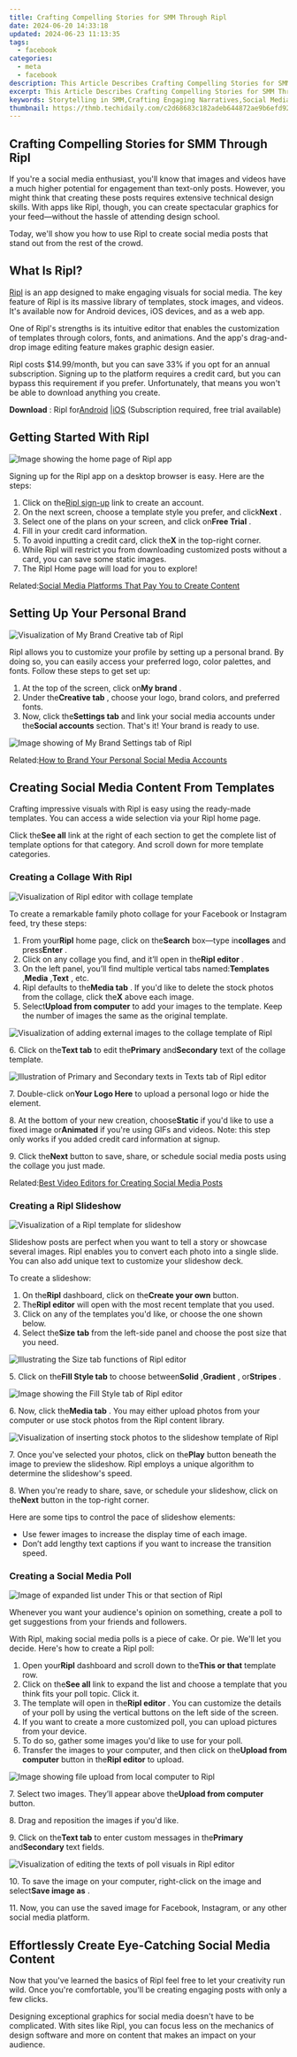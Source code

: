 ```yaml
---
title: Crafting Compelling Stories for SMM Through Ripl
date: 2024-06-20 14:33:18
updated: 2024-06-23 11:13:35
tags:
  - facebook
categories:
  - meta
  - facebook
description: This Article Describes Crafting Compelling Stories for SMM Through Ripl
excerpt: This Article Describes Crafting Compelling Stories for SMM Through Ripl
keywords: Storytelling in SMM,Crafting Engaging Narratives,Social Media Marketing (SMM),Compelling Stories Techniques,Content Creation for SMM,Ripl SEO Strategies,Narrative-Driven SMM
thumbnail: https://thmb.techidaily.com/c2d68683c182adeb644872ae9b6efd92813d48ae83b60547183327ca40ae4d54.jpg
---
```


## Crafting Compelling Stories for SMM Through Ripl

 If you're a social media enthusiast, you'll know that images and videos have a much higher potential for engagement than text-only posts. However, you might think that creating these posts requires extensive technical design skills. With apps like Ripl, though, you can create spectacular graphics for your feed—without the hassle of attending design school.

 Today, we'll show you how to use Ripl to create social media posts that stand out from the rest of the crowd.

## What Is Ripl?

[Ripl](https://www.ripl.com/) is an app designed to make engaging visuals for social media. The key feature of Ripl is its massive library of templates, stock images, and videos. It's available now for Android devices, iOS devices, and as a web app.

 One of Ripl's strengths is its intuitive editor that enables the customization of templates through colors, fonts, and animations. And the app's drag-and-drop image editing feature makes graphic design easier.

 Ripl costs $14.99/month, but you can save 33% if you opt for an annual subscription. Signing up to the platform requires a credit card, but you can bypass this requirement if you prefer. Unfortunately, that means you won't be able to download anything you create.

**Download** : Ripl for[Android](https://www.anrdoezrs.net/links/7251228/type/dlg/sid/UUmuoUeUpU2000374/https://play.google.com/store/apps/details?id=com.ripl.android&hl=en%5FUS&gl=US) |[iOS](https://apps.apple.com/us/app/ripl-social-videos-posts/id1030906799) (Subscription required, free trial available)

## Getting Started With Ripl

![Image showing the home page of Ripl app](https://static1.makeuseofimages.com/wordpress/wp-content/uploads/2021/08/Ripl-for-SM-Contents-05.jpg)

 Signing up for the Ripl app on a desktop browser is easy. Here are the steps:

1. Click on the[Ripl sign-up](https://app.ripl.com/) link to create an account.
2. On the next screen, choose a template style you prefer, and click**Next** .
3. Select one of the plans on your screen, and click on**Free Trial** .
4. Fill in your credit card information.
5. To avoid inputting a credit card, click the**X** in the top-right corner.
6. While Ripl will restrict you from downloading customized posts without a card, you can save some static images.
7. The Ripl Home page will load for you to explore!

 Related:[Social Media Platforms That Pay You to Create Content](https://www.makeuseof.com/social-media-platforms-that-pay-creators/)

## Setting Up Your Personal Brand

![Visualization of My Brand Creative tab of Ripl](https://static1.makeuseofimages.com/wordpress/wp-content/uploads/2021/07/Ripl-for-SM-Contents-06.jpg)

 Ripl allows you to customize your profile by setting up a personal brand. By doing so, you can easily access your preferred logo, color palettes, and fonts. Follow these steps to get set up:

1. At the top of the screen, click on**My brand** .
2. Under the**Creative tab** , choose your logo, brand colors, and preferred fonts.
3. Now, click the**Settings tab** and link your social media accounts under the**Social accounts** section. That's it! Your brand is ready to use.

![Image showing of My Brand Settings tab of Ripl](https://static1.makeuseofimages.com/wordpress/wp-content/uploads/2021/07/Ripl-for-SM-Contents-07.jpg)

 Related:[How to Brand Your Personal Social Media Accounts](https://www.makeuseof.com/tag/brand-personal-social-media-accounts/)

## Creating Social Media Content From Templates

 Crafting impressive visuals with Ripl is easy using the ready-made templates. You can access a wide selection via your Ripl home page.

 Click the**See all** link at the right of each section to get the complete list of template options for that category. And scroll down for more template categories.

### Creating a Collage With Ripl

![Visualization of Ripl editor with collage template](https://static1.makeuseofimages.com/wordpress/wp-content/uploads/2021/07/Ripl-for-SM-Contents-08.jpg)

 To create a remarkable family photo collage for your Facebook or Instagram feed, try these steps:

1. From your**Ripl** home page, click on the**Search** box—type in**collages** and press**Enter** .
2. Click on any collage you find, and it’ll open in the**Ripl editor** .
3. On the left panel, you’ll find multiple vertical tabs named:**Templates** ,**Media** ,**Text** , etc.
4. Ripl defaults to the**Media tab** . If you'd like to delete the stock photos from the collage, click the**X** above each image.
5. Select**Upload from computer** to add your images to the template. Keep the number of images the same as the original template.

![Visualization of adding external images to the collage template of Ripl](https://static1.makeuseofimages.com/wordpress/wp-content/uploads/2021/07/Ripl-for-SM-Contents-10.jpg)

 6\. Click on the**Text tab** to edit the**Primary** and**Secondary** text of the collage template.

![Illustration of Primary and Secondary texts in Texts tab of Ripl editor](https://static1.makeuseofimages.com/wordpress/wp-content/uploads/2021/07/Ripl-for-SM-Contents-11.jpg)

 7\. Double-click on**Your Logo Here** to upload a personal logo or hide the element.

 8\. At the bottom of your new creation, choose**Static** if you'd like to use a fixed image or**Animated** if you're using GIFs and videos. Note: this step only works if you added credit card information at signup.

 9\. Click the**Next** button to save, share, or schedule social media posts using the collage you just made.

 Related:[Best Video Editors for Creating Social Media Posts](https://www.makeuseof.com/tag/best-video-editors-social-media/)

### Creating a Ripl Slideshow

![Visualization of a Ripl template for slideshow](https://static1.makeuseofimages.com/wordpress/wp-content/uploads/2021/07/Ripl-for-SM-Contents-13.jpg)

 Slideshow posts are perfect when you want to tell a story or showcase several images. Ripl enables you to convert each photo into a single slide. You can also add unique text to customize your slideshow deck.

To create a slideshow:

1. On the**Ripl** dashboard, click on the**Create your own** button.
2. The**Ripl editor** will open with the most recent template that you used.
3. Click on any of the templates you'd like, or choose the one shown below.
4. Select the**Size tab** from the left-side panel and choose the post size that you need.

![Illustrating the Size tab functions of Ripl editor](https://static1.makeuseofimages.com/wordpress/wp-content/uploads/2021/07/Ripl-for-SM-Contents-14.jpg)

 5\. Click on the**Fill Style tab** to choose between**Solid** ,**Gradient** , or**Stripes** .

![Image showing the Fill Style tab of Ripl editor](https://static1.makeuseofimages.com/wordpress/wp-content/uploads/2021/07/Ripl-for-SM-Contents-15.jpg)

 6\. Now, click the**Media tab** . You may either upload photos from your computer or use stock photos from the Ripl content library.

![Visualization of inserting stock photos to the slideshow template of Ripl](https://static1.makeuseofimages.com/wordpress/wp-content/uploads/2021/07/Ripl-for-SM-Contents-16.jpg)

 7\. Once you've selected your photos, click on the**Play** button beneath the image to preview the slideshow. Ripl employs a unique algorithm to determine the slideshow's speed.

 8\. When you're ready to share, save, or schedule your slideshow, click on the**Next** button in the top-right corner.

Here are some tips to control the pace of slideshow elements:

* Use fewer images to increase the display time of each image.
* Don’t add lengthy text captions if you want to increase the transition speed.

### Creating a Social Media Poll

![Image of expanded list under This or that section of Ripl](https://static1.makeuseofimages.com/wordpress/wp-content/uploads/2021/07/Ripl-for-SM-Contents-17.jpg)

 Whenever you want your audience's opinion on something, create a poll to get suggestions from your friends and followers.

 With Ripl, making social media polls is a piece of cake. Or pie. We'll let you decide. Here's how to create a Ripl poll:

1. Open your**Ripl** dashboard and scroll down to the**This or that** template row.
2. Click on the**See all** link to expand the list and choose a template that you think fits your poll topic. Click it.
3. The template will open in the**Ripl editor** . You can customize the details of your poll by using the vertical buttons on the left side of the screen.
4. If you want to create a more customized poll, you can upload pictures from your device.
5. To do so, gather some images you'd like to use for your poll.
6. Transfer the images to your computer, and then click on the**Upload from computer** button in the**Ripl editor** to upload.

![Image showing file upload from local computer to Ripl](https://static1.makeuseofimages.com/wordpress/wp-content/uploads/2021/07/Ripl-for-SM-Contents-18.jpg)

 7\. Select two images. They’ll appear above the**Upload from computer** button.

8\. Drag and reposition the images if you'd like.

 9\. Click on the**Text tab** to enter custom messages in the**Primary** and**Secondary** text fields.

![Visualization of editing the texts of poll visuals in Ripl editor](https://static1.makeuseofimages.com/wordpress/wp-content/uploads/2021/07/Ripl-for-SM-Contents-19.jpg)

 10\. To save the image on your computer, right-click on the image and select**Save image as** .

 11\. Now, you can use the saved image for Facebook, Instagram, or any other social media platform.

## Effortlessly Create Eye-Catching Social Media Content

 Now that you've learned the basics of Ripl feel free to let your creativity run wild. Once you're comfortable, you'll be creating engaging posts with only a few clicks.

 Designing exceptional graphics for social media doesn't have to be complicated. With sites like Ripl, you can focus less on the mechanics of design software and more on content that makes an impact on your audience.


<ins class="adsbygoogle"
     style="display:block"
     data-ad-format="autorelaxed"
     data-ad-client="ca-pub-7571918770474297"
     data-ad-slot="1223367746"></ins>



<ins class="adsbygoogle"
     style="display:block"
     data-ad-client="ca-pub-7571918770474297"
     data-ad-slot="8358498916"
     data-ad-format="auto"
     data-full-width-responsive="true"></ins>
